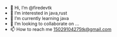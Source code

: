 - 👋 Hi, I’m @firedevtk
- 👀 I’m interested in java,rust
- 🌱 I’m currently learning java
- 💞️ I’m looking to collaborate on ...
- 📫 How to reach me 15029104275tk@gmail.com


